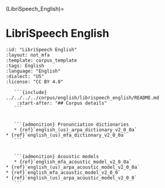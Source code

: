 
(LibriSpeech_English)=
# LibriSpeech English

``````{corpus} LibriSpeech English
:id: "LibriSpeech English"
:layout: not_mfa
:template: corpus_template
:tags: English
:language: "English"
:dialect: "US"
:license: "CC BY 4.0"

   ```{include} ../../../../corpus/english/librispeech_english/README.md
    :start-after: "## Corpus details"
   ```


   ```{admonition} Pronunciation dictionaries
   * {ref}`english_(us)_arpa_dictionary_v2_0_0a`
* {ref}`english_(us)_mfa_dictionary_v2_0_0a`
   ```


   ```{admonition} Acoustic models
   * {ref}`english_mfa_acoustic_model_v2_0_0a`
* {ref}`english_(us)_arpa_acoustic_model_v2_0_0a`
* {ref}`english_mfa_acoustic_model_v2_0_0`
* {ref}`english_(us)_arpa_acoustic_model_v2_0_0`
   ```
``````
